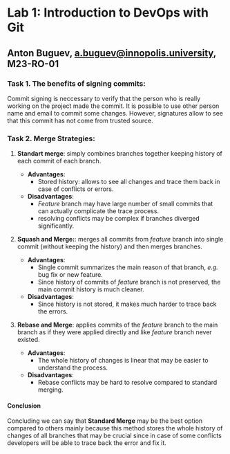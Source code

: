 # Lab 1: Introduction to DevOps with Git
## Anton Buguev, a.buguev@innopolis.university, M23-RO-01

### Task 1. The benefits of signing commits:

Commit signing is neccessary to verify that the person who is really working on the project made the commit. It is possible to use other person name and email to commit some changes. However, signatures allow to see that this commit has not come from trusted source.

### Task 2. Merge Strategies:

1. **Standart merge**: simply combines branches together keeping history of each commit of each branch.
    - **Advantages**: 
        - Stored history: allows to see all changes and trace them back in case of conflicts or errors.
    - **Disadvantages**: 
        - *Feature* branch may have large number of small commits that can actually complicate the trace process.
        - resolving conflicts may be complex if branches diverged significantly.

2. **Squash and Merge:**: merges all commits from *feature* branch into single commit (without keeping the history) and then merges branches.
    - **Advantages**: 
        - Single commit summarizes the main reason of that branch, *e.g.* bug fix or new feature.
        - Since history of commits of *feature* branch is not preserved, the main commit history is much cleaner.
    -  **Disadvantages**:
        - Since history is not stored, it makes much harder to trace back the errors.

3. **Rebase and Merge**: applies commits of the *feature* branch to the main branch as if they were applied directly and like *feature* branch never existed.
    - **Advantages**: 
        - The whole history of changes is linear that may be easier to understand the process.
    -  **Disadvantages**:
        - Rebase conflicts may be hard to resolve compared to standard merging.

#### Conclusion

Concluding we can say that **Standard Merge** may be the best option compared to others mainly because this method stores the whole history of changes of all branches that may be crucial since in case of some conflicts developers will be able to trace back the error and fix it.

